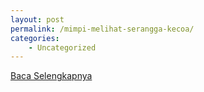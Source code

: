 ```yaml
---
layout: post
permalink: /mimpi-melihat-serangga-kecoa/
categories:
    - Uncategorized
---
```


[Baca Selengkapnya](/06)